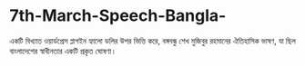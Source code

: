 # 7th-March-Speech-Bangla-
একটি বিখ্যাত ওয়ার্ডপ্রেস প্লাগইন হ্যালো ডলির উপর ভিত্তি করে, বঙ্গবন্ধু শেখ মুজিবুর রহমানের ঐতিহাসিক ভাষণ, যা ছিল বাংলাদেশের স্বাধীনতার একটি প্রকৃত ঘোষণা।
